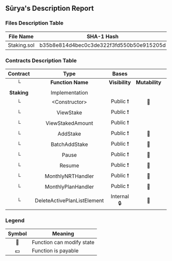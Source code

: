 ## Sūrya's Description Report

### Files Description Table


|  File Name  |  SHA-1 Hash  |
|-------------|--------------|
| Staking.sol | b35b8e814d4bec0c3de322f3fd550b50e915205d |


### Contracts Description Table


|  Contract  |         Type        |       Bases      |                  |                 |
|:----------:|:-------------------:|:----------------:|:----------------:|:---------------:|
|     └      |  **Function Name**  |  **Visibility**  |  **Mutability**  |  **Modifiers**  |
||||||
| **Staking** | Implementation |  |||
| └ | \<Constructor\> | Public ❗️ | 🛑  | |
| └ | ViewStake | Public ❗️ |   | OnlyTimeAlly |
| └ | ViewStakedAmount | Public ❗️ |   | OnlyTimeAlly |
| └ | AddStake | Public ❗️ | 🛑  | OnlyTimeAlly |
| └ | BatchAddStake | Public ❗️ | 🛑  | OnlyTimeAlly |
| └ | Pause | Public ❗️ | 🛑  | OnlyTimeAlly |
| └ | Resume | Public ❗️ | 🛑  | OnlyTimeAlly |
| └ | MonthlyNRTHandler | Public ❗️ | 🛑  | OnlyTimeAlly |
| └ | MonthlyPlanHandler | Public ❗️ | 🛑  | OnlyTimeAlly |
| └ | DeleteActivePlanListElement | Internal 🔒 | 🛑  | |


### Legend

|  Symbol  |  Meaning  |
|:--------:|-----------|
|    🛑    | Function can modify state |
|    💵    | Function is payable |
